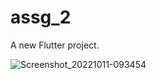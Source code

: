 # assg_2

A new Flutter project.

![Screenshot_20221011-093454](https://user-images.githubusercontent.com/94065726/195016061-be022790-ce0d-4d49-bc00-9f4fafeea757.jpg)


